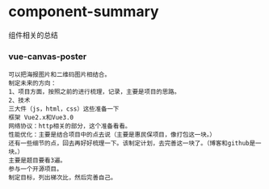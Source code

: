 # component-summary
组件相关的总结

### vue-canvas-poster
```
可以把海报图片和二维码图片相结合。
制定未来的方向：
1、项目方面，按照之前的进行梳理，记录，主要是项目的思路。
2、技术
三大件（js，html，css）这些准备一下
框架 Vue2.x和Vue3.0
网络协议：http相关的部分，这个准备看看。
性能优化：主要是结合项目中的点去说（主要是惠民保项目，像打包这一块。）
还有一些细节的点，回去再好好梳理一下。该制定计划，去完善这一块了。（博客和github是一块。）
主要是题目要看3遍。
参与一个开源项目。
制定目标，列出梯次比，然后完善自己。

```

